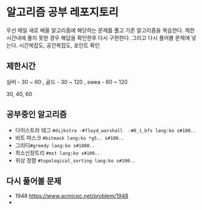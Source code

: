 # 알고리즘 공부 레포지토리
우선 매일 새로 배울 알고리즘에 해당하는 문제를 풀고 기존 알고리즘을 복습한다. 
제한시간내에 풀지 못한 경우 해답을 확인한후 다시 구현한다. 그리고 다시 풀어볼 문제에 넣는다.
시간복잡도, 공간복잡도, 포인트 확인
## 제한시간
실버 - 30 ~ 60 , 골드 - 30 ~ 120 , swea - 60 ~ 120

30, 40, 60

## 공부중인 알고리즘
- 다이스트라 태그
```#dijkstra -#floyd_warshall  -#0_1_bfs lang:ko s#100..```
- 비트 마스크
```#bitmask lang:ko *g5.. s#100..```
- 그리디```#greedy lang:ko s#1000..```
- 최소신장트리 ```#mst lang:ko s#100..```
- 위상 정렬 ```#topological_sorting lang:ko s#100..```

## 다시 풀어볼 문제
- 1948 https://www.acmicpc.net/problem/1948
- 
 